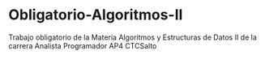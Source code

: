 # Obligatorio-Algoritmos-II
Trabajo obligatorio de la Materia Algoritmos y Estructuras de Datos II de la carrera Analista Programador AP4  CTCSalto
